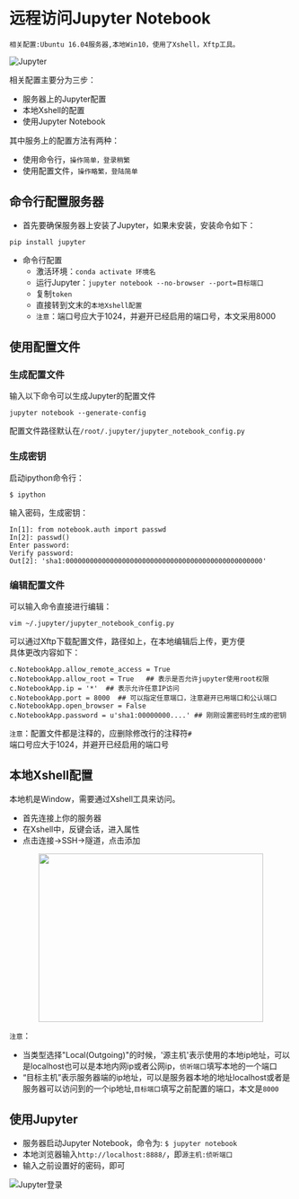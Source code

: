 # 远程访问Jupyter Notebook

    相关配置:Ubuntu 16.04服务器,本地Win10，使用了Xshell，Xftp工具。
![Jupyter](https://i.loli.net/2020/03/02/yrBlXniYtmfSJkj.png)

相关配置主要分为三步：
- 服务器上的Jupyter配置
- 本地Xshell的配置
- 使用Jupyter Notebook

其中服务上的配置方法有两种：
- 使用命令行，`操作简单，登录稍繁`
- 使用配置文件，`操作略繁，登陆简单`

## 命令行配置服务器
- 首先要确保服务器上安装了Jupyter，如果未安装，安装命令如下：
```
pip install jupyter
```
- 命令行配置
    - 激活环境：`conda activate 环境名`
    - 运行Jupyter：`jupyter notebook --no-browser --port=目标端口`
    - 复制`token`
    - 直接转到文末的`本地Xshell配置`
    - `注意`：端口号应大于1024，并避开已经启用的端口号，本文采用8000

## 使用配置文件
### 生成配置文件
输入以下命令可以生成Jupyter的配置文件<br>
```
jupyter notebook --generate-config
```
配置文件路径默认在`/root/.jupyter/jupyter_notebook_config.py`

### 生成密钥
启动ipython命令行：
```
$ ipython
```
输入密码，生成密钥：
```
In[1]: from notebook.auth import passwd
In[2]: passwd()
Enter password: 
Verify password: 
Out[2]: 'sha1:0000000000000000000000000000000000000000000000000'
```

### 编辑配置文件
可以输入命令直接进行编辑：
```python3
vim ~/.jupyter/jupyter_notebook_config.py 
```
可以通过Xftp下载配置文件，路径如上，在本地编辑后上传，更方便<br>
具体更改内容如下：
```
c.NotebookApp.allow_remote_access = True
c.NotebookApp.allow_root = True   ## 表示是否允许jupyter使用root权限
c.NotebookApp.ip = '*'  ## 表示允许任意IP访问
c.NotebookApp.port = 8000  ## 可以指定任意端口，注意避开已用端口和公认端口
c.NotebookApp.open_browser = False
c.NotebookApp.password = u'sha1:00000000....' ## 刚刚设置密码时生成的密钥
```
`注意`：配置文件都是注释的，应删除修改行的注释符`#`<br>
端口号应大于1024，并避开已经启用的端口号

## 本地Xshell配置
本地机是Window，需要通过Xshell工具来访问。
* 首先连接上你的服务器
* 在Xshell中，反键会话，进入属性
* 点击连接->SSH->隧道，点击添加

<div align=center><img width = '400' height ='300' src ="https://i.loli.net/2020/03/02/zFQGKuo9cb1IyvD.png"/></div>


`注意`：
* 当类型选择"Local(Outgoing)"的时候，'源主机'表示使用的本地ip地址，可以是localhost也可以是本地内网ip或者公网ip，`侦听端口`填写本地的一个端口
* “目标主机”表示服务器端的ip地址，可以是服务器本地的地址localhost或者是服务器可以访问到的一个ip地址,`目标端口`填写之前配置的端口，本文是`8000`

## 使用Jupyter
* 服务器启动Jupyter Notebook，命令为: `$ jupyter notebook`
* 本地浏览器输入`http://localhost:8888/`，即`源主机:侦听端口`
* 输入之前设置好的密码，即可

![Jupyter登录](https://i.loli.net/2020/03/02/jdC6O21FlzHgYKB.png)

